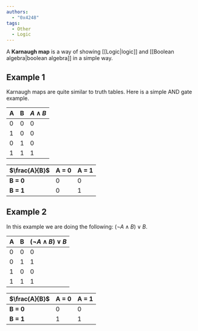 ```yaml
---
authors:
  - "0x4248"
tags:
  - Other
  - Logic
---
```

A **Karnaugh map** is a way of showing [[Logic|logic]] and [[Boolean algebra|boolean algebra]] in a simple way.
## Example 1
Karnaugh maps are quite similar to truth tables. Here is a simple AND gate example.

| A   | B   | $A \land B$ |
| --- | --- | ----------- |
| 0   | 0   | 0           |
| 1   | 0   | 0           |
| 0   | 1   | 0           |
| 1   | 1   | 1           |

| $\frac{A}{B}$ | A = 0 | A = 1 |
| ------------- | ----- | ----- |
| **B = 0**     | 0     | 0     |
| **B = 1**     | 0     | 1     |
## Example 2
In this example we are doing the following: $(\lnot A \land B) \lor B$. 

| A   | B   | $(\lnot A \land B) \lor B$ |
| --- | --- | -------------------------- |
| 0   | 0   | 0                          |
| 0   | 1   | 1                          |
| 1   | 0   | 0                          |
| 1   | 1   | 1                          |

| $\frac{A}{B}$ | A = 0 | A = 1 |
| ------------- | ----- | ----- |
| **B = 0**     | 0     | 0     |
| **B = 1**     | 1     | 1     |
